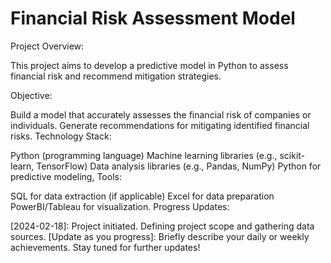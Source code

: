 # Financial Risk Assessment Model

Project Overview:

This project aims to develop a predictive model in Python to assess financial risk and recommend mitigation strategies.

Objective:

Build a model that accurately assesses the financial risk of companies or individuals.
Generate recommendations for mitigating identified financial risks.
Technology Stack:

Python (programming language)
Machine learning libraries (e.g., scikit-learn, TensorFlow)
Data analysis libraries (e.g., Pandas, NumPy)
Python for predictive modeling, 
Tools: 

SQL for data extraction (if applicable)
Excel for data preparation
PowerBI/Tableau for visualization.
Progress Updates:

[2024-02-18]: Project initiated. Defining project scope and gathering data sources.
[Update as you progress]: Briefly describe your daily or weekly achievements.
Stay tuned for further updates!
